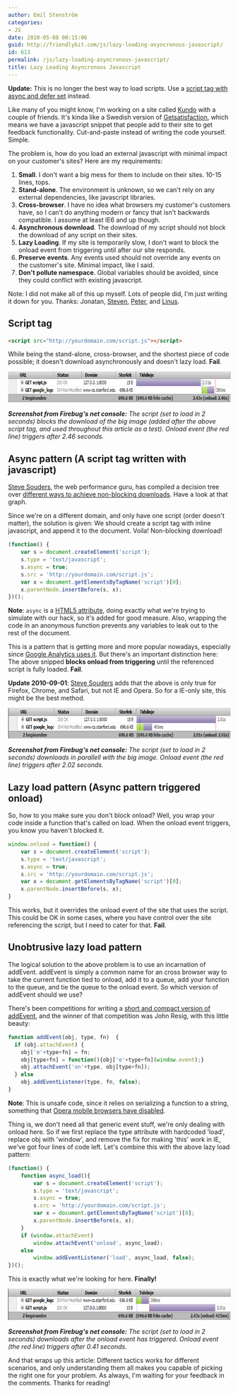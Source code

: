 ```yaml
---
author: Emil Stenström
categories:
- JS
date: 2010-05-08 00:15:06
guid: http://friendlybit.com/js/lazy-loading-asyncronous-javascript/
id: 613
permalink: /js/lazy-loading-asyncronous-javascript/
title: Lazy Loading Asyncronous Javascript
---
```


**Update:** This is no longer the best way to load scripts. Use a [script tag with async and defer set](https://www.igvita.com/2014/05/20/script-injected-async-scripts-considered-harmful/) instead.

Like many of you might know, I'm working on a site called [Kundo](http://kundo.se) with a couple of friends. It's kinda like a Swedish version of [Getsatisfaction](http://getsatisfaction.com/), which means we have a javascript snippet that people add to their site to get feedback functionality. Cut-and-paste instead of writing the code yourself. Simple.

The problem is, how do you load an external javascript with minimal impact on your customer's sites? Here are my requirements:

  1. **Small**. I don't want a big mess for them to include on their sites. 10-15 lines, tops.
  2. **Stand-alone**. The environment is unknown, so we can't rely on any external dependencies, like javascript libraries.
  3. **Cross-browser**. I have no idea what browsers my customer's customers have, so I can't do anything modern or fancy that isn't backwards compatible. I assume at least IE6 and up though.
  4. **Asynchronous download**. The download of my script should not block the download of any script on their sites.
  5. **Lazy Loading**. If my site is temporarily slow, I don't want to block the onload event from triggering until after our site responds.
  6. **Preserve events**. Any events used should not override any events on the customer's site. Minimal impact, like I said.
  7. **Don't pollute namespace**. Global variables should be avoided, since they could conflict with existing javascript.

Note: I did not make all of this up myself. Lots of people did, I'm just writing it down for you. Thanks: Jonatan, [Steven](http://stevenbenner.com/), [Peter](http://fleecelabs.se/), and [Linus](http://hanssonlarsson.se/).

## Script tag

```html
<script src="http://yourdomain.com/script.js"></script>
```

While being the stand-alone, cross-browser, and the shortest piece of code possible; it doesn't download asynchronously and doesn't lazy load. **Fail**.

<div style="overflow: auto;">
  <img class="alignnone size-full wp-image-619" title="Firebug screenshoot with script tag" src="/files/post-media/script11.png" alt="" width="725" height="70" />
</div>

_**Screenshot from Firebug's net console:** The script (set to load in 2 seconds) blocks the download of the big image (added after the above script tag, and used throughout this article as a test). Onload event (the red line) triggers after 2.46 seconds._

## Async pattern (A script tag written with javascript)

[Steve Souders](http://stevesouders.com), the web performance guru, has compiled a decision tree over [different ways to achieve non-blocking downloads](http://stevesouders.com/efws/images/0405-load-scripts-decision-tree-04.gif). Have a look at that graph.

Since we're on a different domain, and only have one script (order doesn't matter), the solution is given: We should create a script tag with inline javascript, and append it to the document. Voila! Non-blocking download!

```js
(function() {
    var s = document.createElement('script');
    s.type = 'text/javascript';
    s.async = true;
    s.src = 'http://yourdomain.com/script.js';
    var x = document.getElementsByTagName('script')[0];
    x.parentNode.insertBefore(s, x);
})();
```

**Note**: `async` is a [HTML5 attribute](http://www.whatwg.org/specs/web-apps/current-work/#attr-script-async), doing exactly what we're trying to simulate with our hack, so it's added for good measure. Also, wrapping the code in an anonymous function prevents any variables to leak out to the rest of the document.

This is a pattern that is getting more and more popular nowadays, especially since [Google Analytics uses it](http://code.google.com/apis/analytics/docs/tracking/asyncTracking.html). But there's an important distinction here: The above snipped **blocks onload from triggering** until the referenced script is fully loaded. **Fail**.

**Update 2010-09-01**: [Steve Souders](#comment-34047) adds that the above is only true for Firefox, Chrome, and Safari, but not IE and Opera. So for a IE-only site, this might be the best method.

<div style="overflow: auto;">
  <img class="alignnone size-full wp-image-617" title="Firefox screenshoot with the async pattern" src="/files/post-media/asyncload11.png" alt="" width="726" height="69" />
</div>

_**Screenshot from Firebug's net console:** The script (set to load in 2 seconds) downloads in parallell with the big image. Onload event (the red line) triggers after 2.02 seconds._

## Lazy load pattern (Async pattern triggered onload)

So, how to you make sure you don't block onload? Well, you wrap your code inside a function that's called on load. When the onload event triggers, you know you haven't blocked it.

```js
window.onload = function() {
    var s = document.createElement('script');
    s.type = 'text/javascript';
    s.async = true;
    s.src = 'http://yourdomain.com/script.js';
    var x = document.getElementsByTagName('script')[0];
    x.parentNode.insertBefore(s, x);
}
```

This works, but it overrides the onload event of the site that uses the script. This could be OK in some cases, where you have control over the site referencing the script, but I need to cater for that. **Fail**.

## Unobtrusive lazy load pattern

The logical solution to the above problem is to use an incarnation of addEvent. addEvent is simply a common name for an cross browser way to take the current function tied to onload, add it to a queue, add your function to the queue, and tie the queue to the onload event. So which version of addEvent should we use?

There's been competitions for writing a [short and compact version of addEvent](http://www.quirksmode.org/blog/archives/2005/10/_and_the_winner_1.html), and the winner of that competition was John Resig, with this little beauty:

```js
function addEvent(obj, type, fn)  {
  if (obj.attachEvent) {
    obj['e'+type+fn] = fn;
    obj[type+fn] = function(){obj['e'+type+fn](window.event);}
    obj.attachEvent('on'+type, obj[type+fn]);
  } else
    obj.addEventListener(type, fn, false);
}
```

**Note**: This is unsafe code, since it relies on serializing a function to a string, something that [Opera mobile browsers have disabled](http://my.opera.com/hallvors/blog/2007/03/28/a-problem-with-john-resigs-addevent).

Thing is, we don't need all that generic event stuff, we're only dealing with onload here. So if we first replace the type attribute with hardcoded 'load', replace obj with 'window', and remove the fix for making 'this' work in IE, we've got four lines of code left. Let's combine this with the above lazy load pattern:

```js
(function() {
    function async_load(){
        var s = document.createElement('script');
        s.type = 'text/javascript';
        s.async = true;
        s.src = 'http://yourdomain.com/script.js';
        var x = document.getElementsByTagName('script')[0];
        x.parentNode.insertBefore(s, x);
    }
    if (window.attachEvent)
        window.attachEvent('onload', async_load);
    else
        window.addEventListener('load', async_load, false);
})();
```

This is exactly what we're looking for here. **Finally!**

<div style="overflow: auto;">
  <img class="alignnone size-full wp-image-618" title="Firebug screenshoot with the lazy load pattern" src="/files/post-media/lazyload11.png" alt="" width="726" height="71" />
</div>

_**Screenshot from Firebug's net console:** The script (set to load in 2 seconds) downloads after the onload event has triggered. Onload event (the red line) triggers after 0.41 seconds._

And that wraps up this article: Different tactics works for different scenarios, and only understanding them all makes you capable of picking the right one for your problem. As always, I'm waiting for your feedback in the comments. Thanks for reading!
